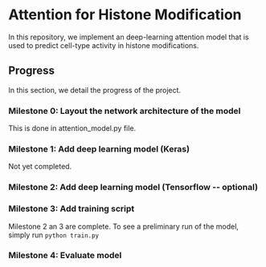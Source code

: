 # Attention for Histone Modification
In this repository, we implement an deep-learning attention model that is used to predict cell-type activity in histone modifications. 

## Progress
In this section, we detail the progress of the project.

### Milestone 0: Layout the network architecture of the model
This is done in attention_model.py file. 
### Milestone 1: Add deep learning model (Keras)
Not yet completed.
### Milestone 2: Add deep learning model (Tensorflow -- optional)
### Milestone 3: Add training script
Milestone 2 an 3 are complete. To see a preliminary run of the model, simply run `python train.py`
### Milestone 4: Evaluate model
